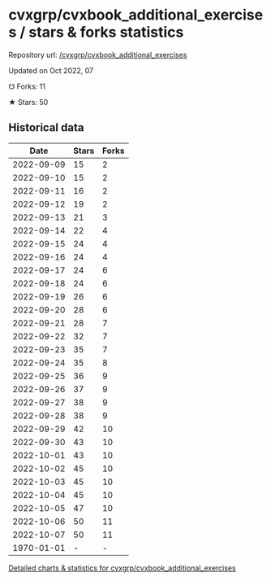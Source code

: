 # cvxgrp/cvxbook_additional_exercises / stars & forks statistics

Repository url: [/cvxgrp/cvxbook_additional_exercises](https://github.com/cvxgrp/cvxbook_additional_exercises)

Updated on Oct 2022, 07

☋ Forks: 11

★ Stars: 50

## Historical data
| Date | Stars | Forks |
|------|-------|-------|
| 2022-09-09 | 15 | 2 | 
| 2022-09-10 | 15 | 2 | 
| 2022-09-11 | 16 | 2 | 
| 2022-09-12 | 19 | 2 | 
| 2022-09-13 | 21 | 3 | 
| 2022-09-14 | 22 | 4 | 
| 2022-09-15 | 24 | 4 | 
| 2022-09-16 | 24 | 4 | 
| 2022-09-17 | 24 | 6 | 
| 2022-09-18 | 24 | 6 | 
| 2022-09-19 | 26 | 6 | 
| 2022-09-20 | 28 | 6 | 
| 2022-09-21 | 28 | 7 | 
| 2022-09-22 | 32 | 7 | 
| 2022-09-23 | 35 | 7 | 
| 2022-09-24 | 35 | 8 | 
| 2022-09-25 | 36 | 9 | 
| 2022-09-26 | 37 | 9 | 
| 2022-09-27 | 38 | 9 | 
| 2022-09-28 | 38 | 9 | 
| 2022-09-29 | 42 | 10 | 
| 2022-09-30 | 43 | 10 | 
| 2022-10-01 | 43 | 10 | 
| 2022-10-02 | 45 | 10 | 
| 2022-10-03 | 45 | 10 | 
| 2022-10-04 | 45 | 10 | 
| 2022-10-05 | 47 | 10 | 
| 2022-10-06 | 50 | 11 | 
| 2022-10-07 | 50 | 11 | 
| 1970-01-01 | - | - | 


[Detailed charts & statistics for cvxgrp/cvxbook_additional_exercises](https://reviewgithub.com/rep/cvxgrp/cvxbook_additional_exercises)
